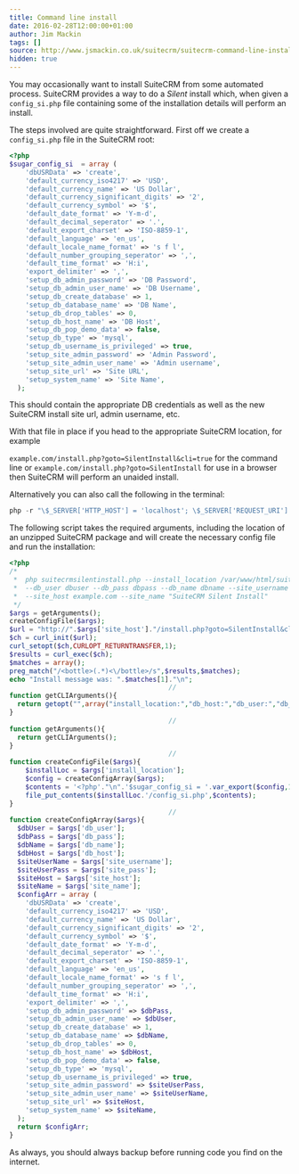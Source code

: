 ```yaml
---
title: Command line install
date: 2016-02-28T12:00:00+01:00
author: Jim Mackin
tags: []
source: http://www.jsmackin.co.uk/suitecrm/suitecrm-command-line-install/
hidden: true
---
```


You may occasionally want to install SuiteCRM from some automated
process. SuiteCRM provides a way to do a _Silent_ install which, when
given a `config_si.php` file containing some of the installation details
will perform an install.

<!--more-->

The steps involved are quite straightforward. First off we create a
`config_si.php` file in the SuiteCRM root:

```php
<?php
$sugar_config_si  = array (
    'dbUSRData' => 'create',
    'default_currency_iso4217' => 'USD',
    'default_currency_name' => 'US Dollar',
    'default_currency_significant_digits' => '2',
    'default_currency_symbol' => '$',
    'default_date_format' => 'Y-m-d',
    'default_decimal_seperator' => '.',
    'default_export_charset' => 'ISO-8859-1',
    'default_language' => 'en_us',
    'default_locale_name_format' => 's f l',
    'default_number_grouping_seperator' => ',',
    'default_time_format' => 'H:i',
    'export_delimiter' => ',',
    'setup_db_admin_password' => 'DB Password',
    'setup_db_admin_user_name' => 'DB Username',
    'setup_db_create_database' => 1,
    'setup_db_database_name' => 'DB Name',
    'setup_db_drop_tables' => 0,
    'setup_db_host_name' => 'DB Host',
    'setup_db_pop_demo_data' => false,
    'setup_db_type' => 'mysql',
    'setup_db_username_is_privileged' => true,
    'setup_site_admin_password' => 'Admin Password',
    'setup_site_admin_user_name' => 'Admin username',
    'setup_site_url' => 'Site URL',
    'setup_system_name' => 'Site Name',
  );
```

This should contain the appropriate DB credentials as well as the new
SuiteCRM install site url, admin username, etc.

With that file in place if you head to the appropriate SuiteCRM
location, for example

`example.com/install.php?goto=SilentInstall&cli=true` for the command
line or `example.com/install.php?goto=SilentInstall` for use in a
browser then SuiteCRM will perform an unaided install.

Alternatively you can also call the following in the terminal:

```php
php -r "\$_SERVER['HTTP_HOST'] = 'localhost'; \$_SERVER['REQUEST_URI'] = 'install.php';\$_REQUEST = array('goto' => 'SilentInstall', 'cli' => true);require_once 'install.php';";
```

The following script takes the required arguments, including the
location of an unzipped SuiteCRM package and will create the necessary
config file and run the installation:

```php
<?php
/*
 *  php suitecrmsilentinstall.php --install_location /var/www/html/suitecrmpath --db_host localhost
 *  --db_user dbuser --db_pass dbpass --db_name dbname --site_username admin --site_pass password
 *  --site_host example.com --site_name "SuiteCRM Silent Install"
 */
$args = getArguments();
createConfigFile($args);
$url = "http://".$args['site_host']."/install.php?goto=SilentInstall&cli=true";
$ch = curl_init($url);
curl_setopt($ch,CURLOPT_RETURNTRANSFER,1);
$results = curl_exec($ch);
$matches = array();
preg_match("/<bottle>(.*)<\/bottle>/s",$results,$matches);
echo "Install message was: ".$matches[1]."\n";
                                        //
function getCLIArguments(){
  return getopt("",array("install_location:","db_host:","db_user:","db_pass:","db_name:","site_username:","site_pass:","site_host:","site_name:"));
}
                                        //
function getArguments(){
  return getCLIArguments();
}
                                        //
function createConfigFile($args){
    $installLoc = $args['install_location'];
    $config = createConfigArray($args);
    $contents = '<?php'."\n".'$sugar_config_si = '.var_export($config,1).";\n";
    file_put_contents($installLoc.'/config_si.php',$contents);
}
                                        //
function createConfigArray($args){
  $dbUser = $args['db_user'];
  $dbPass = $args['db_pass'];
  $dbName = $args['db_name'];
  $dbHost = $args['db_host'];
  $siteUserName = $args['site_username'];
  $siteUserPass = $args['site_pass'];
  $siteHost = $args['site_host'];
  $siteName = $args['site_name'];
  $configArr = array (
    'dbUSRData' => 'create',
    'default_currency_iso4217' => 'USD',
    'default_currency_name' => 'US Dollar',
    'default_currency_significant_digits' => '2',
    'default_currency_symbol' => '$',
    'default_date_format' => 'Y-m-d',
    'default_decimal_seperator' => '.',
    'default_export_charset' => 'ISO-8859-1',
    'default_language' => 'en_us',
    'default_locale_name_format' => 's f l',
    'default_number_grouping_seperator' => ',',
    'default_time_format' => 'H:i',
    'export_delimiter' => ',',
    'setup_db_admin_password' => $dbPass,
    'setup_db_admin_user_name' => $dbUser,
    'setup_db_create_database' => 1,
    'setup_db_database_name' => $dbName,
    'setup_db_drop_tables' => 0,
    'setup_db_host_name' => $dbHost,
    'setup_db_pop_demo_data' => false,
    'setup_db_type' => 'mysql',
    'setup_db_username_is_privileged' => true,
    'setup_site_admin_password' => $siteUserPass,
    'setup_site_admin_user_name' => $siteUserName,
    'setup_site_url' => $siteHost,
    'setup_system_name' => $siteName,
  );
  return $configArr;
}
```

As always, you should always backup before running code you find on the
internet.
